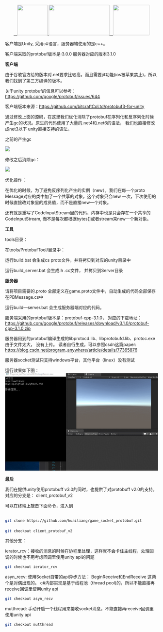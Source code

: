 <p align="center">
	 <a href="https://huailiang.github.io/">
	    <img src="https://huailiang.github.io/img/cpp.jpeg" width="100" height="100">
    	</a>
	<a href="https://unity3d.com/cn/">
	    <img src="https://huailiang.github.io/img/unity.jpeg" width="200" height="100">
	</a>
    	<a href="https://huailiang.github.io/">
    	<img src="https://huailiang.github.io/img/avatar-Alex.jpg" width="120" height="100">
   	</a>
</p>


客户端是Unity, 采用c#语言，服务器端使用的是c++。

客户端采取的protobuf版本是:3.0.0 服务器对应的版本3.1.0


<b>客户端</b>

由于谷歌官方给的版本对.net要求比较高，而且需要jit功能(ios被苹果禁止)，所以我们找到了第三方编译的版本。

关于unity protobuf的信息可以参考：https://github.com/google/protobuf/issues/644

客户端版本来源：https://github.com/bitcraftCoLtd/protobuf3-for-unity


通过修改上面的源码，在这里我们优化消除了protobuf在序列化和反序列化时候产生gc的状况。原生的代码使用了大量的.net4和.net6的语法， 我们也直接修改成net3以下 unity直接支持的语法。

之前的产生gc

<img src="tools/img/gc.gif">

修改之后消除gc：

<img src="tools/img/gc_no.gif">

优化操作：

在优化的时候，为了避免反序列化产生的实例（new），我们在每一个proto Message对应的类中加了一个共享的对象，这个对象只会new 一次，下次使用的时候直接改对象里的成员值，而不是直接new一个对象。

还有就是重写了CodeInputStream里的代码，内存中也是只会存在一个共享的CodeInputStream, 而不是每次都根据bytes[]或者stream来new一个新对象。


<b>工具</b>

tools目录：

在tools/ProtobufTool/目录中：

运行build.bat 会生成cs proto文件，并将拷贝到对应的unity目录中

运行build_server.bat 会生成.h .cc文件， 并拷贝到Server目录


<b>服务器</b>

请将项目需要的.proto 全部定义在game.proto文件中，自动生成的代码全部保存在PBMessage.cs中

运行build—server.bat 会生成服务器端对应的代码。

服务端采用的protobuf版本是：protobuf-cpp-3.1.0， 对应的下载地址：https://github.com/google/protobuf/releases/download/v3.1.0/protobuf-cpp-3.1.0.zip

服务器用到的protobuf编译生成的libprotocd.lib、libprotobufd.lib、protoc.exe由于文件太大， 没有上传。
读者自行生成，可以参照csdn这篇paper: https://blog.csdn.net/program_anywhere/article/details/77365876  

服务器socket测试只支持windows平台，其他平台（linux）没有测试


运行效果如下图：
<img src="tools/img/show.gif">


<b>最后</b>

我们在提供unity使用protobuff v3.0的同时，也提供了对protobuff v2.0的支持，对应的分支是： client_protobuf_v2

可以在终端上敲击下面命令，进入到

```sh

git clone https://github.com/huailiang/game_socket_protobuf.git

git checkout client_protobuf_v2

```

其他分支：

ierator_rcv：接收的消息的时候在协程里处理，这样就不会卡住主线程，处理回调的时候也不用考虑回调里使用unity api的问题

```bash
git checkout ierator_rcv

```

asyn_recv: 使用Socket自带的api异步方法： BeginReceive和EndReceive 这两个是对偶出现的。 c#内部实现是基于线程池（thread pool)的，所以不能直接再receive回调里使用unity api

```bash
git checkout asyn_recv

```


mutthread: 手动开启一个线程用来接收socket消息，不能直接再receive回调里使用unity api

```bash
git checkout mutthread

```